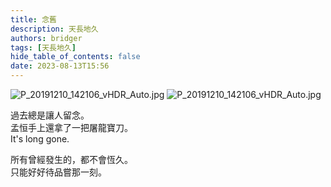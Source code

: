```yaml
---
title: 念舊
description: 天長地久
authors: bridger
tags: [天長地久]
hide_table_of_contents: false
date: 2023-08-13T15:56
---
```



![P_20191210_142106_vHDR_Auto.jpg](https://e.brid.cf/i/2023/08/13/pqjxxw-2.webp)
![P_20191210_142106_vHDR_Auto.jpg](https://e.brid.cf/i/2023/08/13/pql488-2.webp)

<!-- truncate -->

過去總是讓人留念。  
孟恒手上還拿了一把屠龍寶刀。  
It's long gone.

所有曾經發生的，都不會恆久。  
只能好好待品嘗那一刻。  